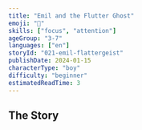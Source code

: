 ```yaml
---
title: "Emil and the Flutter Ghost"
emoji: "👻"
skills: ["focus", "attention"]
ageGroup: "3-7"
languages: ["en"]
storyId: "021-emil-flattergeist"
publishDate: 2024-01-15
characterType: "boy"
difficulty: "beginner"
estimatedReadTime: 3
---
```


## The Story

